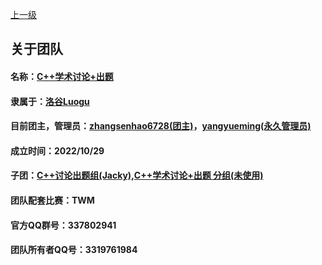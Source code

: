 [上一级](https://talk-and-problem-in-c.github.io/)

## 关于团队

#### 名称：[C++学术讨论+出题](https://www.luogu.com.cn/team/51635)

#### 隶属于：[洛谷Luogu](https://www.luogu.com.cn/)

#### 目前团主，管理员：[zhangsenhao6728(团主)](https://www.luogu.com.cn/user/757139)，[yangyueming(永久管理员)](https://www.luogu.com.cn/user/652293)

#### 成立时间：2022/10/29

#### 子团：[C++讨论出题组(Jacky)](https://www.luogu.com.cn/team/54327),[C++学术讨论+出题 分组(未使用)](https://www.luogu.com.cn/team/55419)

#### 团队配套比赛：TWM

#### 官方QQ群号：337802941
#### 团队所有者QQ号：3319761984
